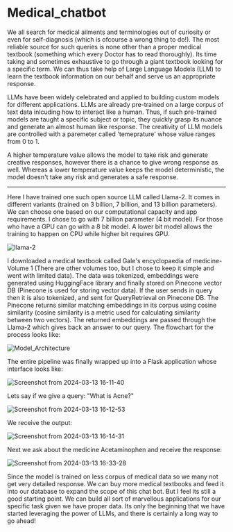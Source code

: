 # Medical_chatbot

We all search for medical ailments and terminologies out of curiosity or even for self-diagnosis (which is ofcourse a wrong thing to do!). The most reliable source for such queries is none other than a proper medical textbook (something which every Doctor has to read thoroughly). Its time taking and sometimes exhaustive to go through a giant textbook looking for a specific term. We can thus take help of Large Language Models (LLM) to learn the textbook information on our behalf and serve us an appropriate response. 

LLMs have been widely celebrated and applied to building custom models for different applications. LLMs are already pre-trained on a large corpus of text data inlcuding how to interact like a human. Thus, if such pre-trained models are taught a specific subject or topic, they quickly grasp its nuance and generate an almost human like response. The creativity of LLM models are controlled with a paremeter called 'temeprature' whose value ranges from 0 to 1. 

A higher temperature value allows the model to take risk and generate creative responses, however there is a chance to give wrong response as well. Whereas a lower temperature value keeps the model deterministic, the model doesn't take any risk and generates a safe response. 

-----------------------------------------------------------------------------------------------------------------------------------------------------------------

Here I have trained one such open source LLM called Llama-2. It comes in different variants (trained on 3 billion, 7 billion, and 13 billion parameters). We can choose one based on our computational capacity and app requirements. I chose to go with 7 billion parameter (4 bit model). For those who have a GPU can go with a 8 bit model. A lower bit model allows the training to happen on CPU while higher bit requires GPU.

![llama-2](https://github.com/shazam37/Medical_chatbot/assets/119686545/861fadda-ed16-4bff-a2d6-64e731e69270)


I downloaded a medical textbook called Gale's encyclopaedia of medicine- Volume 1 (There are other volumes too, but I chose to keep it simple and went with limited data). The data was tokenized, embeddings were generated using HuggingFace library and finally stored on Pinecone vector DB (Pinecone is used for storing vector data). If the user sends in query then it is also tokenized, and sent for QueryRetrieval on Pinecone DB. The Pinecone returns similar matching embeddings in its corpus using cosine similarity (cosine similarity is a metric used for calculating similarity between two vectors). The returned embeddings are passed through the Llama-2 which gives back an answer to our query. The flowchart for the process looks like:

![Model_Architecture](https://github.com/shazam37/Medical_chatbot/assets/119686545/98d661ff-974d-4413-a95b-c928999b8ae9)

The entire pipeline was finally wrapped up into a Flask application whose interface looks like:

![Screenshot from 2024-03-13 16-11-40](https://github.com/shazam37/Medical_chatbot/assets/119686545/845c4b62-aa32-466d-89a8-d856ad537461)

Lets say if we give a query: "What is Acne?"

![Screenshot from 2024-03-13 16-12-53](https://github.com/shazam37/Medical_chatbot/assets/119686545/abd38925-eb9c-49a6-89d0-966c200a293c)

We receive the output:

![Screenshot from 2024-03-13 16-14-31](https://github.com/shazam37/Medical_chatbot/assets/119686545/1847eb5b-9c90-48c0-97e6-ed20dd0783e4)

Next we ask about the medicine Acetaminophen and receive the response:

![Screenshot from 2024-03-13 16-33-28](https://github.com/shazam37/Medical_chatbot/assets/119686545/ed397c94-6727-4f01-bf88-7835123a8866)

Since the model is trained on less corpus of medical data so we many not get very detailed response. We can buy more medical textbooks and feed it into our database to expand the scope of this chat bot. But I feel its still a good starting point. We can build all sort of marvellous applications for our specific task given we have proper data. Its only the beginning that we have started leveraging the power of LLMs, and there is certainly a long way to go ahead! 

